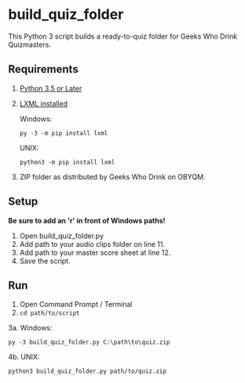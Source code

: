 # build_quiz_folder
This Python 3 script builds a ready-to-quiz folder for Geeks Who Drink Quizmasters.

## Requirements
1. [Python 3.5 or Later](https://www.python.org/downloads/)

2. [LXML installed](https://lxml.de/installation.html)

    Windows:
    
    <code>py -3 -m pip install lxml</code>
    
    UNIX:
    
    <code>python3 -m pip install lxml</code>

3. ZIP folder as distributed by Geeks Who Drink on OBYQM.

## Setup

**Be sure to add an 'r' in front of Windows paths!**

1. Open build_quiz_folder.py
2. Add path to your audio clips folder on line 11. 
3. Add path to your master score sheet at line 12.
4. Save the script.

## Run
1. Open Command Prompt / Terminal
2. <code>cd path/to/script</code>

3a. Windows: 

<code>py -3 build_quiz_folder.py C:\path\to\quiz.zip</code>

4b. UNIX: 

<code>python3 build_quiz_folder.py path/to/quiz.zip</code>

